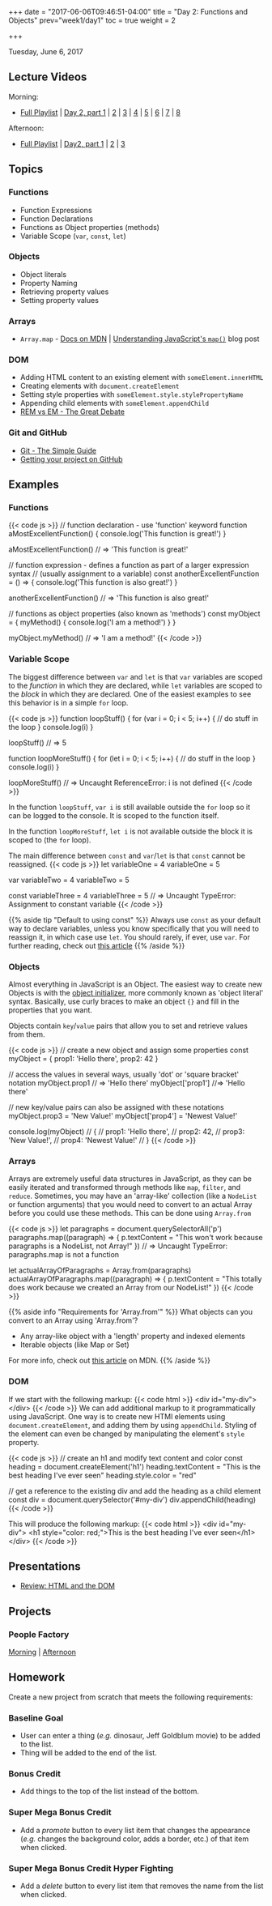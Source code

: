 +++
date = "2017-06-06T09:46:51-04:00"
title = "Day 2: Functions and Objects"
prev="week1/day1"
toc = true
weight = 2

+++

<date>Tuesday, June 6, 2017</date>

## Lecture Videos

Morning:

* [Full Playlist](https://www.youtube.com/playlist?list=PLuT2TqJuwaY9SEkynJl1LudbfzWqc4l84) | [Day 2, part 1](https://www.youtube.com/watch?v=lpEy_5sNFIs&index=7&list=PLuT2TqJuwaY9SEkynJl1LudbfzWqc4l84) | [2](https://www.youtube.com/watch?v=DQtDHjBlE1U&index=8&list=PLuT2TqJuwaY9SEkynJl1LudbfzWqc4l84) | [3](https://www.youtube.com/watch?v=Fq6wX8ntapk&index=9&list=PLuT2TqJuwaY9SEkynJl1LudbfzWqc4l84) | [4](https://www.youtube.com/watch?v=3VCPCD_cZfA&index=10&list=PLuT2TqJuwaY9SEkynJl1LudbfzWqc4l84) | [5](https://www.youtube.com/watch?v=qaguvzM0MkI&index=11&list=PLuT2TqJuwaY9SEkynJl1LudbfzWqc4l84) | [6](https://www.youtube.com/watch?v=zvw7yIHZKfY&index=12&list=PLuT2TqJuwaY9SEkynJl1LudbfzWqc4l84) | [7](https://www.youtube.com/watch?v=8MOUnB_IZaA&index=13&list=PLuT2TqJuwaY9SEkynJl1LudbfzWqc4l84) | [8](https://www.youtube.com/watch?v=lw9iupqUtE8&index=14&list=PLuT2TqJuwaY9SEkynJl1LudbfzWqc4l84)
 
Afternoon:

* [Full Playlist](https://www.youtube.com/playlist?list=PLuT2TqJuwaY9uIH9AFDZUyfalE-tY8REa) | [Day2, part 1]() | [2]() | [3]()

## Topics

### Functions
* Function Expressions
* Function Declarations
* Functions as Object properties (methods)
* Variable Scope (`var`, `const`, `let`)

### Objects
* Object literals
* Property Naming
* Retrieving property values
* Setting property values

### Arrays
* `Array.map` - [Docs on MDN](https://developer.mozilla.org/en-US/docs/Web/JavaScript/Reference/Global_Objects/Array/map?v=control) | [Understanding JavaScript's `map()`](https://www.discovermeteor.com/blog/understanding-javascript-map/) blog post

### DOM
* Adding HTML content to an existing element with `someElement.innerHTML`
* Creating elements with `document.createElement`
* Setting style properties with `someElement.style.stylePropertyName`
* Appending child elements with `someElement.appendChild`
* [REM vs EM - The Great Debate](https://zellwk.com/blog/rem-vs-em/)

### Git and GitHub
* [Git - The Simple Guide](http://rogerdudler.github.io/git-guide/)
* [Getting your project on GitHub](https://guides.github.com/introduction/getting-your-project-on-github/)

## Examples

### Functions
{{< code js >}}
  // function declaration - use 'function' keyword
  function aMostExcellentFunction() {
    console.log('This function is great!')
  }

  aMostExcellentFunction() // => 'This function is great!'

  // function expression - defines a function as part of a larger expression syntax
  // (usually assignment to a variable)
  const anotherExcellentFunction = () => {
    console.log('This function is also great!')
  }

  anotherExcellentFunction() // => 'This function is also great!'

  // functions as object properties (also known as 'methods')
  const myObject = {
    myMethod() {
      console.log('I am a method!')
    }
  }

  myObject.myMethod() // => 'I am a method!'
{{< /code >}}

### Variable Scope
The biggest difference between `var` and `let` is that `var` variables are scoped to the _function_ in which they are declared, while `let` variables are scoped to the _block_ in which they are declared.  One of the easiest examples to see this behavior is in a simple `for` loop.

{{< code js >}}
function loopStuff() {
  for (var i = 0; i < 5; i++) {
    // do stuff in the loop
  }
  console.log(i)
}

loopStuff() // => 5

function loopMoreStuff() {
  for (let i = 0; i < 5; i++) {
    // do stuff in the loop
  }
  console.log(i)
}

loopMoreStuff() // => Uncaught ReferenceError: i is not defined
{{< /code >}}

In the function `loopStuff`, `var i` is still available outside the `for` loop so it can be logged to the console.  It is scoped to the function itself.

In the function `loopMoreStuff`, `let i` is not available outside the block it is scoped to (the `for` loop).

The main difference between `const` and `var`/`let` is that `const` cannot be reassigned.
{{< code js >}}
let variableOne = 4
variableOne = 5

var variableTwo = 4
variableTwo = 5

const variableThree = 4
variableThree = 5 // => Uncaught TypeError: Assignment to constant variable
{{< /code >}}

{{% aside tip "Default to using const" %}}
Always use `const` as your default way to declare variables, unless you know specifically that you will need to reassign it, in which case use `let`.  You should rarely, if ever, use `var`.  For further reading, check out [this article](https://medium.com/javascript-scene/javascript-es6-var-let-or-const-ba58b8dcde75)
{{% /aside %}}

### Objects
Almost everything in JavaScript is an Object.  The easiest way to create new Objects is with the [object initializer](https://developer.mozilla.org/en-US/docs/Web/JavaScript/Reference/Operators/Object_initializer), more commonly known as 'object literal' syntax.  Basically, use curly braces to make an object `{}` and fill in the properties that you want.

Objects contain `key`/`value` pairs that allow you to set and retrieve values from them.

{{< code js >}}
// create a new object and assign some properties
const myObject = {
  prop1: 'Hello there',
  prop2: 42
}

// access the values in several ways, usually 'dot' or 'square bracket' notation
myObject.prop1 // => 'Hello there'
myObject['prop1'] //=> 'Hello there'

// new key/value pairs can also be assigned with these notations
myObject.prop3 = 'New Value!'
myObject['prop4'] = 'Newest Value!'

console.log(myObject)
// { 
//   prop1: 'Hello there',
//   prop2: 42,
//   prop3: 'New Value!',
//   prop4: 'Newest Value!'
// }
{{< /code >}}

### Arrays
Arrays are extremely useful data structures in JavaScript, as they can be easily iterated and transformed through methods like `map`, `filter`, and `reduce`.  Sometimes, you may have an 'array-like' collection (like a `NodeList` or function arguments) that you would need to convert to an actual Array before you could use these methods.  This can be done using `Array.from`

{{< code js >}}
let paragraphs = document.querySelectorAll('p')
paragraphs.map((paragraph) => {
  p.textContent = "This won't work because paragraphs is a NodeList, not Array!"
})
// => Uncaught TypeError: paragraphs.map is not a function

let actualArrayOfParagraphs = Array.from(paragraphs)
actualArrayOfParagraphs.map((paragraph) => {
  p.textContent = "This totally does work because we created an Array from our NodeList!"
})
{{< /code >}}

{{% aside info "Requirements for 'Array.from'" %}}
What objects can you convert to an Array using 'Array.from'?  

* Any array-like object with a 'length' property and indexed elements
* Iterable objects (like Map or Set)

For more info, check out [this article](https://developer.mozilla.org/en-US/docs/Web/JavaScript/Reference/Global_Objects/Array/from?v=control) on MDN.
{{% /aside %}}

### DOM
If we start with the following markup:
{{< code html >}}
&lt;div id=&quot;my-div&quot;&gt;&lt;/div&gt;
{{< /code >}}
We can add additional markup to it programmatically using JavaScript.  One way is to create new HTMl elements using `document.createElement`, and adding them by using `appendChild`.  Styling of the element can even be changed by manipulating the element's `style` property.

{{< code js >}}
// create an h1 and modify text content and color
const heading = document.createElement('h1')
heading.textContent = "This is the best heading I've ever seen"
heading.style.color = "red"

// get a reference to the existing div and add the heading as a child element
const div = document.querySelector('#my-div')
div.appendChild(heading)
{{< /code >}}

This will produce the following markup:
{{< code html >}}
&lt;div id=&quot;my-div&quot;&gt;
  &lt;h1 style=&quot;color: red;&quot;&gt;This is the best heading I've ever seen&lt;/h1&gt;
&lt;/div&gt;
{{< /code >}}

## Presentations

* [Review: HTML and the DOM](/02-html-dom.pdf)

## Projects

### People Factory
[Morning]() | [Afternoon]()

## Homework

Create a new project from scratch that meets the following requirements:

### Baseline Goal

* User can enter a thing (_e.g._ dinosaur, Jeff Goldblum movie) to be added to the list.
* Thing will be added to the end of the list.

### Bonus Credit

* Add things to the top of the list instead of the bottom.

### Super Mega Bonus Credit

* Add a _promote_ button to every list item that changes the appearance (_e.g._ changes the background color, adds a border, etc.) of that item when clicked.

### Super Mega Bonus Credit Hyper Fighting

* Add a _delete_ button to every list item that removes the name from the list when clicked.

